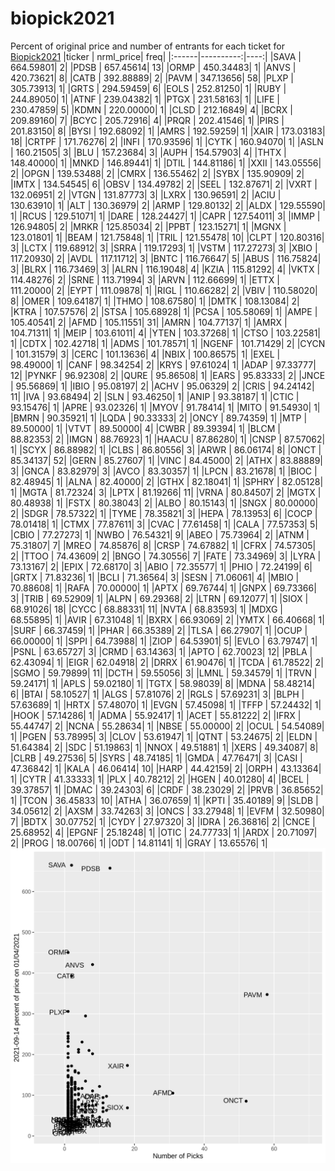 # biopick2021
Percent of original price and number of entrants for each ticket for [Biopick2021](https://twitter.com/hashtag/Biopick2021)
|ticker | nrml_price| freq|
|:------|----------:|----:|
|SAVA   |  664.59801|    2|
|PDSB   |  657.45614|   13|
|ORMP   |  450.34483|    1|
|ANVS   |  420.73621|    8|
|CATB   |  392.88889|    2|
|PAVM   |  347.13656|   58|
|PLXP   |  305.73913|    1|
|GRTS   |  294.59459|    6|
|EOLS   |  252.81250|    1|
|RUBY   |  244.89050|    1|
|ATNF   |  239.04382|    1|
|PTGX   |  231.58163|    1|
|LIFE   |  230.47859|    5|
|KDMN   |  220.00000|    1|
|CLSD   |  212.16849|    4|
|BCRX   |  209.89160|    7|
|BCYC   |  205.72916|    4|
|PRQR   |  202.41546|    1|
|PIRS   |  201.83150|    8|
|BYSI   |  192.68092|    1|
|AMRS   |  192.59259|    1|
|XAIR   |  173.03183|   18|
|CRTPF  |  171.76276|    2|
|INFI   |  170.93596|    1|
|CYTK   |  160.94070|    1|
|ASLN   |  160.21505|    3|
|BLU    |  157.23684|    3|
|AUPH   |  154.57903|    4|
|THTX   |  148.40000|    1|
|MNKD   |  146.89441|    1|
|DTIL   |  144.81186|    1|
|XXII   |  143.05556|    2|
|OPGN   |  139.53488|    2|
|CMRX   |  136.55462|    2|
|SYBX   |  135.90909|    2|
|IMTX   |  134.54545|    6|
|OBSV   |  134.49782|    2|
|SEEL   |  132.87671|    2|
|VXRT   |  132.06951|    2|
|VTGN   |  131.87773|    3|
|LXRX   |  130.96591|    2|
|ACIU   |  130.63910|    1|
|ALT    |  130.36979|    2|
|ARMP   |  129.80132|    2|
|ALDX   |  129.55590|    1|
|RCUS   |  129.51071|    1|
|DARE   |  128.24427|    1|
|CAPR   |  127.54011|    3|
|IMMP   |  126.94805|    2|
|MRKR   |  125.85034|    2|
|PPBT   |  123.15271|    1|
|MGNX   |  123.01801|    1|
|BEAM   |  121.75848|    1|
|TRIL   |  121.55478|   10|
|CLPT   |  120.80316|    3|
|LCTX   |  119.68912|    3|
|SRRA   |  119.17293|    1|
|VSTM   |  117.27273|    3|
|XBIO   |  117.20930|    2|
|AVDL   |  117.11712|    3|
|BNTC   |  116.76647|    5|
|ABUS   |  116.75824|    3|
|BLRX   |  116.73469|    3|
|ALRN   |  116.19048|    4|
|KZIA   |  115.81292|    4|
|VKTX   |  114.48276|    2|
|SRNE   |  113.71994|    3|
|ARVN   |  112.66699|    1|
|ETTX   |  111.20000|    2|
|EYPT   |  111.09878|    1|
|RIGL   |  110.66282|    2|
|VBIV   |  110.58020|    8|
|OMER   |  109.64187|    1|
|THMO   |  108.67580|    1|
|DMTK   |  108.13084|    2|
|KTRA   |  107.57576|    2|
|STSA   |  105.68928|    1|
|PCSA   |  105.58069|    1|
|AMPE   |  105.40541|    2|
|AFMD   |  105.11551|   31|
|AMRN   |  104.77137|    1|
|AMRX   |  104.71311|    1|
|MEIP   |  103.61011|    4|
|YTEN   |  103.37268|    1|
|CTSO   |  103.22581|    1|
|CDTX   |  102.42718|    1|
|ADMS   |  101.78571|    1|
|NGENF  |  101.71429|    2|
|CYCN   |  101.31579|    3|
|CERC   |  101.13636|    4|
|NBIX   |  100.86575|    1|
|EXEL   |   98.49000|    1|
|CANF   |   98.34254|    2|
|KRYS   |   97.61024|    1|
|ADAP   |   97.33777|   12|
|PYNKF  |   96.92308|    2|
|QURE   |   95.86508|    1|
|EARS   |   95.83333|    2|
|JNCE   |   95.56869|    1|
|IBIO   |   95.08197|    2|
|ACHV   |   95.06329|    2|
|CRIS   |   94.24142|   11|
|IVA    |   93.68494|    2|
|SLN    |   93.46250|    1|
|ANIP   |   93.38187|    1|
|CTIC   |   93.15476|    1|
|APRE   |   93.02326|    1|
|MYOV   |   91.78414|    1|
|MITO   |   91.54930|    1|
|BMRN   |   90.35921|    1|
|LQDA   |   90.33333|    2|
|ONCY   |   89.74359|    1|
|MTP    |   89.50000|    1|
|VTVT   |   89.50000|    4|
|CWBR   |   89.39394|    1|
|BLCM   |   88.82353|    2|
|IMGN   |   88.76923|    1|
|HAACU  |   87.86280|    1|
|CNSP   |   87.57062|    1|
|SCYX   |   86.88982|    1|
|CLBS   |   86.80556|    3|
|ARWR   |   86.06174|    8|
|ONCT   |   85.34137|   52|
|GERN   |   85.27607|    1|
|VINC   |   84.45000|    2|
|ATHX   |   83.88889|    3|
|GNCA   |   83.82979|    3|
|AVCO   |   83.30357|    1|
|LPCN   |   83.21678|    1|
|BIOC   |   82.48945|    1|
|ALNA   |   82.40000|    2|
|GTHX   |   82.18041|    1|
|SPHRY  |   82.05128|    1|
|MGTA   |   81.72324|    3|
|LPTX   |   81.19266|   11|
|VRNA   |   80.84507|    2|
|MGTX   |   80.48938|    1|
|FSTX   |   80.38043|    2|
|ALBO   |   80.15143|    1|
|SNGX   |   80.00000|    2|
|SDGR   |   78.57322|    1|
|TYME   |   78.35821|    3|
|HEPA   |   78.13953|    6|
|COCP   |   78.01418|    1|
|CTMX   |   77.87611|    3|
|CVAC   |   77.61458|    1|
|CALA   |   77.57353|    5|
|CBIO   |   77.27273|    1|
|NWBO   |   76.54321|    9|
|ABEO   |   75.73964|    2|
|ATNM   |   75.31807|    7|
|MREO   |   74.85876|    8|
|CRSP   |   74.67882|    1|
|CFRX   |   74.57305|    2|
|TTOO   |   74.43609|    2|
|BNGO   |   74.30556|    7|
|FATE   |   73.34969|    3|
|LYRA   |   73.13167|    2|
|EPIX   |   72.68170|    3|
|ABIO   |   72.35577|    1|
|PHIO   |   72.24199|    6|
|GRTX   |   71.83236|    1|
|BCLI   |   71.36564|    3|
|SESN   |   71.06061|    4|
|MBIO   |   70.88608|    1|
|RAFA   |   70.00000|    1|
|APTX   |   69.76744|    1|
|GNPX   |   69.73366|    3|
|TRIB   |   69.52909|    1|
|ALPN   |   69.29368|    2|
|LTRN   |   69.12077|    1|
|SIOX   |   68.91026|   18|
|CYCC   |   68.88331|   11|
|NVTA   |   68.83593|    1|
|MDXG   |   68.55895|    1|
|AVIR   |   67.31048|    1|
|BXRX   |   66.93069|    2|
|YMTX   |   66.40668|    1|
|SURF   |   66.37459|    1|
|PHAR   |   66.35389|    2|
|TLSA   |   66.27907|    1|
|OCUP   |   66.00000|    1|
|SPPI   |   64.73988|    1|
|ZIOP   |   64.53901|    5|
|EVLO   |   63.79747|    1|
|PSNL   |   63.65727|    3|
|CRMD   |   63.14363|    1|
|APTO   |   62.70023|   12|
|PBLA   |   62.43094|    1|
|EIGR   |   62.04918|    2|
|DRRX   |   61.90476|    1|
|TCDA   |   61.78522|    2|
|SGMO   |   59.79899|   11|
|DCTH   |   59.55056|    3|
|LMNL   |   59.34579|    1|
|TRVN   |   59.24171|    1|
|APLS   |   59.02180|    1|
|TGTX   |   58.98039|    8|
|MDNA   |   58.48214|    6|
|BTAI   |   58.10527|    1|
|ALGS   |   57.81076|    2|
|RGLS   |   57.69231|    3|
|BLPH   |   57.63689|    1|
|HRTX   |   57.48070|    1|
|EVGN   |   57.45098|    1|
|TFFP   |   57.24432|    1|
|HOOK   |   57.14286|    1|
|ADMA   |   55.92417|    1|
|ACET   |   55.81222|    2|
|IFRX   |   55.44747|    2|
|NCNA   |   55.28634|    1|
|NBSE   |   55.00000|    2|
|OCUL   |   54.54089|    1|
|PGEN   |   53.78995|    3|
|CLOV   |   53.61947|    1|
|QTNT   |   53.24675|    2|
|ELDN   |   51.64384|    2|
|SDC    |   51.19863|    1|
|NNOX   |   49.51881|    1|
|XERS   |   49.34087|    8|
|CLRB   |   49.27536|    5|
|SYRS   |   48.74185|    1|
|GMDA   |   47.76471|    3|
|CASI   |   47.36842|    1|
|KALA   |   46.06414|   10|
|HARP   |   44.42159|    2|
|ORPH   |   43.13364|    1|
|CYTR   |   41.33333|    1|
|PLX    |   40.78212|    2|
|HGEN   |   40.01280|    4|
|BCEL   |   39.37857|    1|
|DMAC   |   39.24303|    6|
|CRDF   |   38.23029|    2|
|PRVB   |   36.85652|    1|
|TCON   |   36.45833|   10|
|ATHA   |   36.07659|    1|
|KPTI   |   35.40189|    9|
|SLDB   |   34.05612|    2|
|AXSM   |   33.74263|    3|
|ONCS   |   33.27948|    1|
|EVFM   |   32.50980|    7|
|BDTX   |   30.07752|    1|
|CYDY   |   27.97320|    3|
|IDRA   |   26.36816|    2|
|CNCE   |   25.68952|    4|
|EPGNF  |   25.18248|    1|
|OTIC   |   24.77733|    1|
|ARDX   |   20.71097|    2|
|PROG   |   18.00766|    1|
|ODT    |   14.81141|    1|
|GRAY   |   13.65576|    1|
![retvspicks](biopicks.png?raw=true)
